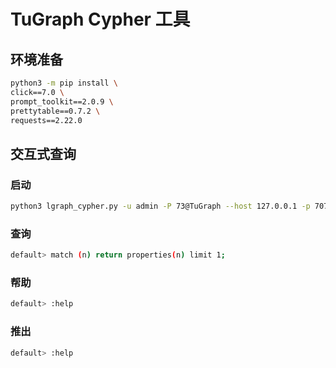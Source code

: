 # TuGraph Cypher 工具

## 环境准备

```bash
python3 -m pip install \
click==7.0 \
prompt_toolkit==2.0.9 \
prettytable==0.7.2 \
requests==2.22.0
```

## 交互式查询

### 启动

```bash
python3 lgraph_cypher.py -u admin -P 73@TuGraph --host 127.0.0.1 -p 7071
```

### 查询

```bash
default> match (n) return properties(n) limit 1;
```

### 帮助

```bash
default> :help
```

### 推出

```bash
default> :help
```
